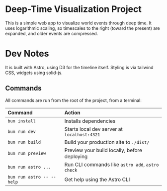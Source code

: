 # Deep-Time Visualization Project

This is a simple web app to visualize world events through deep time.
It uses logarithmic scaling, so timescales to the right (toward the
present) are expanded, and older events are compressed.

# Dev Notes

It is built with Astro, using D3 for the timeline itself. Styling is
via tailwind CSS, widgets using solid-js.

## Commands

All commands are run from the root of the project, from a terminal:

| Command                   | Action                                           |
| :------------------------ | :----------------------------------------------- |
| `bun install`             | Installs dependencies                            |
| `bun run dev`             | Starts local dev server at `localhost:4321`      |
| `bun run build`           | Build your production site to `./dist/`          |
| `bun run preview`         | Preview your build locally, before deploying     |
| `bun run astro ...`       | Run CLI commands like `astro add`, `astro check` |
| `bun run astro -- --help` | Get help using the Astro CLI                     |

